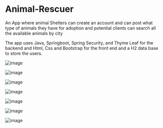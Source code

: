 # Animal-Rescuer
An App where animal Shelters can create an account and can post what type of animals they have for adoption and potential clients can search all the available animals by city


The app uses Java, Springboot, Spring Security, and Thyme Leaf for the backend and Html, Css and Bootstrap for the front end and a H2 data base to store the users.

![image](https://user-images.githubusercontent.com/48389891/232002933-2917089c-7cd3-4dd9-8438-e272968fd483.png)


![image](https://user-images.githubusercontent.com/48389891/232003032-666d17b0-0513-4651-b4d8-bdfbbdd561e1.png)

![image](https://user-images.githubusercontent.com/48389891/232003120-678be218-15df-4dc2-a709-eb6bad486b1e.png)


![image](https://user-images.githubusercontent.com/48389891/232003333-a7ced4d9-4564-4be6-9cc6-73bba355f957.png)

![image](https://user-images.githubusercontent.com/48389891/232003398-40c5122c-7b9b-4000-83fe-3979c2c412c0.png)


![image](https://user-images.githubusercontent.com/48389891/232003481-07c2d6f0-a9f3-4a71-969b-ea9c9257e509.png)





![image](https://user-images.githubusercontent.com/48389891/232002791-4241d747-fbe3-410e-b7d4-c4e56b2a5b26.png)

